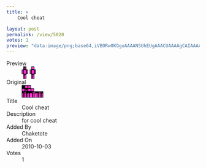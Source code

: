 ```yaml
---
title: >
    Cool cheat

layout: post
permalink: /view/5020
votes: 1
preview: "data:image/png;base64,iVBORw0KGgoAAAANSUhEUgAAACUAAAAgCAIAAAAaMSbnAAAABnRSTlMA/wD/AP5AXyvrAAAAnklEQVRIie2W0Q2AIAxEW8NGsv8EspL4QcCmgNCAmJjelyYcr161iN6fEIW4QUl0zYN67KZno375/eBFOEtveUXMkPsHVUggMabDIM+TPj6L4hVeswGD4nmG3dHZdDERBgC4+HtASXEFdo1Rk4HYsxBdrX90Da9AYpdVNy7lKU953/FWz7PV87rwP0HPd+kR37T//X1RnvKUd2v1PLsAf9NgJ6JFmewAAAAASUVORK5CYII="
---
```

<dl class="side-by-side">
<dt>Preview</dt>
<dd>
    <img class="preview" src="data:image/png;base64,iVBORw0KGgoAAAANSUhEUgAAACUAAAAgCAIAAAAaMSbnAAAABnRSTlMA/wD/AP5AXyvrAAAAnklEQVRIie2W0Q2AIAxEW8NGsv8EspL4QcCmgNCAmJjelyYcr161iN6fEIW4QUl0zYN67KZno375/eBFOEtveUXMkPsHVUggMabDIM+TPj6L4hVeswGD4nmG3dHZdDERBgC4+HtASXEFdo1Rk4HYsxBdrX90Da9AYpdVNy7lKU953/FWz7PV87rwP0HPd+kR37T//X1RnvKUd2v1PLsAf9NgJ6JFmewAAAAASUVORK5CYII=">
</dd>
<dt>Original</dt>
<dd>
    <img class="preview" src="data:image/png;base64,iVBORw0KGgoAAAANSUhEUgAAAEAAAAAgCAYAAACinX6EAAAAiElEQVR42u3W3Q3AIAhGUXbq/ht0J7sAKZ+hJgWuCQ/GPtQT+TEzW4fj9yu8xLpuN8RzAAAAAAAASgOMb4PdgcIn3j1FpAt4lx4FoOzbApACZ89rvIC3mlAeYHwbbB77AFHVz8ZXRVf8PwBIAQDENrg7+WUnw+z34h4AAAAAAAAAAAAAAEZhZz0RxnMMzvGakwAAAABJRU5ErkJggg==">
</dd>
<dt>Title</dt>
<dd>Cool cheat</dd>
<dt>Description</dt>
<dd>for cool cheat</dd>
<dt>Added By</dt>
<dd>Chaketote</dd>
<dt>Added On</dt>
<dd>2010-10-03</dd>
<dt>Votes</dt>
<dd>1</dd>
</dl>
